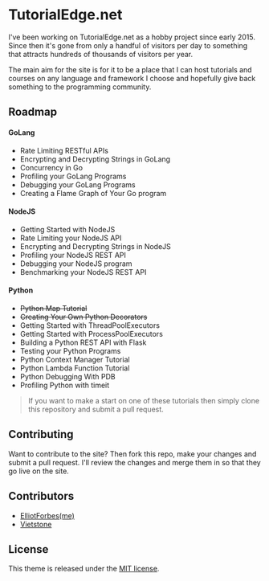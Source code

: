 # TutorialEdge.net

I've been working on TutorialEdge.net as a hobby project since early 2015. Since then it's gone from only a handful of visitors per day to something that attracts hundreds of thousands of visitors per year. 

The main aim for the site is for it to be a place that I can host tutorials and courses on any language and framework I choose and hopefully give back something to the programming community.  

## Roadmap

#### GoLang

* Rate Limiting RESTful APIs
* Encrypting and Decrypting Strings in GoLang
* Concurrency in Go
* Profiling your GoLang Programs
* Debugging your GoLang Programs
* Creating a Flame Graph of Your Go program

#### NodeJS

* Getting Started with NodeJS
* Rate Limiting your NodeJS API
* Encrypting and Decrypting Strings in NodeJS
* Profiling your NodeJS REST API
* Debugging your NodeJS program
* Benchmarking your NodeJS REST API

#### Python

* ~~Python Map Tutorial~~
* ~~Creating Your Own Python Decorators~~
* Getting Started with ThreadPoolExecutors
* Getting Started with ProcessPoolExecutors
* Building a Python REST API with Flask
* Testing your Python Programs
* Python Context Manager Tutorial
* Python Lambda Function Tutorial
* Python Debugging With PDB
* Profiling Python with timeit

> If you want to make a start on one of these tutorials then simply clone this repository and submit a pull request.

## Contributing

Want to contribute to the site? Then fork this repo, make your changes and submit a pull request. I'll review the changes and merge them in so that they go live on the site. 

## Contributors

* [ElliotForbes(me)](https://github.com/elliotforbes)
* [Vietstone](https://github.com/vietstone)

## License

This theme is released under the [MIT license](//github.com/Vimux/blank/blob/master/LICENSE.md).

